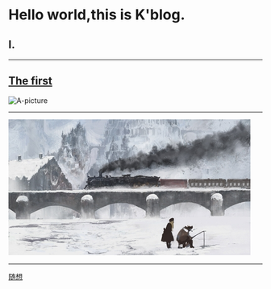 # Hello world,this is K'blog.
## **I.**

* * *
## [The first](https://iamtheking452.github.io/post-1)
![A-picture](https://timgsa.baidu.com/timg?image&quality=80&size=b9999_10000&sec=1516098461371&di=52f7f0c1959e6d7eb542b5cc13ed04c0&imgtype=0&src=http%3A%2F%2Fpic.58pic.com%2F58pic%2F16%2F42%2F96%2F56e58PICAu9_1024.jpg)

* * *

![pixiv](https://github.com/iamtheking452/iamtheking452.github.io/blob/master/pixiv46228691.jpg)
* * *
[随想](https://iamtheking452.github.io/suixiang-1)
